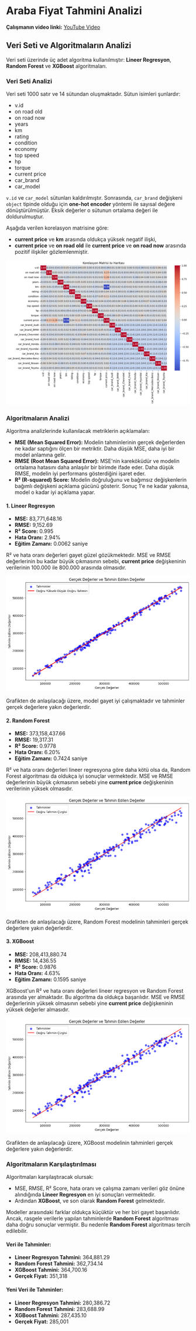 # Araba Fiyat Tahmini Analizi

**Çalışmanın video linki:** [YouTube Video](https://www.youtube.com/watch?v=xmD_rws08qM&t=2s)

## Veri Seti ve Algoritmaların Analizi

Veri seti üzerinde üç adet algoritma kullanılmıştır: **Lineer Regresyon**, **Random Forest** ve **XGBoost** algoritmaları.

### Veri Seti Analizi

Veri seti 1000 satır ve 14 sütundan oluşmaktadır. Sütun isimleri şunlardır:

- v.id  
- on road old  
- on road now  
- years  
- km  
- rating  
- condition  
- economy  
- top speed  
- hp  
- torque  
- current price  
- car_brand  
- car_model  

`v.id` ve `car_model` sütunları kaldırılmıştır. Sonrasında, `car_brand` değişkeni `object` tipinde olduğu için **one-hot encoder** yöntemi ile sayısal değere dönüştürülmüştür. Eksik değerler o sütunun ortalama değeri ile doldurulmuştur.

Aşağıda verilen korelasyon matrisine göre:
- **current price** ve **km** arasında oldukça yüksek negatif ilişki,
- **current price** ve **on road old** ile **current price** ve **on road now** arasında pozitif ilişkiler gözlemlenmiştir.

![Korelasyon](korelasyon.png)

### Algoritmaların Analizi

Algoritma analizlerinde kullanılacak metriklerin açıklamaları:

- **MSE (Mean Squared Error):** Modelin tahminlerinin gerçek değerlerden ne kadar saptığını ölçen bir metriktir. Daha düşük MSE, daha iyi bir model anlamına gelir.
- **RMSE (Root Mean Squared Error):** MSE'nin kareköküdür ve modelin ortalama hatasını daha anlaşılır bir birimde ifade eder. Daha düşük RMSE, modelin iyi performans gösterdiğini işaret eder.
- **R² (R-squared) Score:** Modelin doğruluğunu ve bağımsız değişkenlerin bağımlı değişkeni açıklama gücünü gösterir. Sonuç 1'e ne kadar yakınsa, model o kadar iyi açıklama yapar.

#### 1. Lineer Regresyon

- **MSE:** 83,771,648.16
- **RMSE:** 9,152.69
- **R² Score:** 0.995
- **Hata Oranı:** 2.94%
- **Eğitim Zamanı:** 0.0062 saniye

R² ve hata oranı değerleri gayet güzel gözükmektedir. MSE ve RMSE değerlerinin bu kadar büyük çıkmasının sebebi, **current price** değişkeninin verilerinin 100.000 ile 800.000 arasında olmasıdır.

![Lineer Regresyon](lineer_regresyon_grafik.png)

Grafikten de anlaşılacağı üzere, model gayet iyi çalışmaktadır ve tahminler gerçek değerlere yakın değerlerdir.

#### 2. Random Forest

- **MSE:** 373,158,437.66
- **RMSE:** 19,317.31
- **R² Score:** 0.9778
- **Hata Oranı:** 6.20%
- **Eğitim Zamanı:** 0.7424 saniye

R² ve hata oranı değerleri lineer regresyona göre daha kötü olsa da, Random Forest algoritması da oldukça iyi sonuçlar vermektedir. MSE ve RMSE değerlerinin büyük çıkmasının sebebi yine **current price** değişkeninin verilerinin yüksek olmasıdır.

![Random Forest](random_forest_grafik.png)

Grafikten de anlaşılacağı üzere, Random Forest modelinin tahminleri gerçek değerlere yakın değerlerdir.

#### 3. XGBoost

- **MSE:** 208,413,880.74
- **RMSE:** 14,436.55
- **R² Score:** 0.9876
- **Hata Oranı:** 4.63%
- **Eğitim Zamanı:** 0.1595 saniye

XGBoost'un R² ve hata oranı değerleri lineer regresyon ve Random Forest arasında yer almaktadır. Bu algoritma da oldukça başarılıdır. MSE ve RMSE değerlerinin yüksek olmasının sebebi yine **current price** değişkeninin yüksek değerler almasıdır.

![XGBoost](random_forest_grafik.png)

Grafikten de anlaşılacağı üzere, XGBoost modelinin tahminleri gerçek değerlere yakın değerlerdir.

### Algoritmaların Karşılaştırılması

Algoritmaları karşılaştıracak olursak:
- MSE, RMSE, R² Score, hata oranı ve çalışma zamanı verileri göz önüne alındığında **Lineer Regresyon** en iyi sonuçları vermektedir.
- Ardından **XGBoost**, ve son olarak **Random Forest** gelmektedir.
  
Modeller arasındaki farklar oldukça küçüktür ve her biri gayet başarılıdır. Ancak, rasgele verilerle yapılan tahminlerde **Random Forest** algoritması daha doğru sonuçlar vermiştir. Bu nedenle **Random Forest** algoritması tercih edilebilir.

#### Veri ile Tahminler:
- **Lineer Regresyon Tahmini:** 364,881.29
- **Random Forest Tahmini:** 362,734.14
- **XGBoost Tahmini:** 364,700.16
- **Gerçek Fiyat:** 351,318

#### Yeni Veri ile Tahminler:
- **Lineer Regresyon Tahmini:** 280,386.72
- **Random Forest Tahmini:** 283,688.99
- **XGBoost Tahmini:** 287,435.10
- **Gerçek Fiyat:** 285,001

